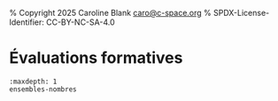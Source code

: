 % Copyright 2025 Caroline Blank <caro@c-space.org>
% SPDX-License-Identifier: CC-BY-NC-SA-4.0

# Évaluations formatives

```{toctree}
:maxdepth: 1
ensembles-nombres
```
